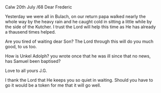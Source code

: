  Calw 20th July /68
Dear Frederic

Yesterday we were all in Bulach, on our return papa walked nearly the whole way by the heavy rain and he caught cold in sitting a little while by the side of the Kutcher. I trust the Lord will help this time as He has already a thausend times helped.

Are you tired of waiting dear Son? The Lord through this will do you much good, to us too.

How is Unkel Adolph? you wrote once that he was ill since that no news, has Samuel been baptised?

Love to all
 yours J.G.

I thank the Lord that He keeps you so quiet in waiting. Should you have to go it would be a token for me that it will go well.

